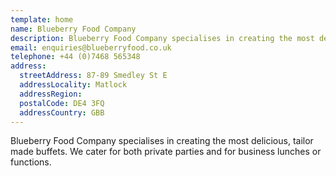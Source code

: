 ```yaml
---
template: home
name: Blueberry Food Company
description: Blueberry Food Company specialises in creating the most delicious, tailor made buffets. We cater for both private parties and for business lunches or functions.
email: enquiries@blueberryfood.co.uk
telephone: +44 (0)7468 565348
address:
  streetAddress: 87-89 Smedley St E
  addressLocality: Matlock
  addressRegion:
  postalCode: DE4 3FQ
  addressCountry: GBB
---
```


Blueberry Food Company specialises in creating the most delicious, tailor made buffets. We cater for both private parties and for business lunches or functions.
